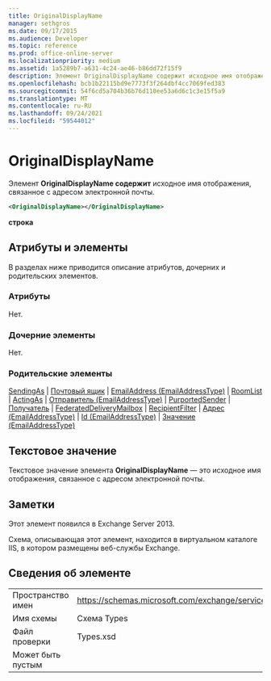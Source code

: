 ```yaml
---
title: OriginalDisplayName
manager: sethgros
ms.date: 09/17/2015
ms.audience: Developer
ms.topic: reference
ms.prod: office-online-server
ms.localizationpriority: medium
ms.assetid: 1a5289b7-a631-4c24-ae46-b86dd72f15f9
description: Элемент OriginalDisplayName содержит исходное имя отображения, связанное с адресом электронной почты.
ms.openlocfilehash: bcb1b22115bd9e7773f3f264dbf4cc7069fed383
ms.sourcegitcommit: 54f6cd5a704b36b76d110ee53a6d6c1c3e15f5a9
ms.translationtype: MT
ms.contentlocale: ru-RU
ms.lasthandoff: 09/24/2021
ms.locfileid: "59544012"
---
```

# <a name="originaldisplayname"></a>OriginalDisplayName

Элемент **OriginalDisplayName содержит** исходное имя отображения, связанное с адресом электронной почты. 
  
```XML
<OriginalDisplayName></OriginalDisplayName>
```

 **строка**
## <a name="attributes-and-elements"></a>Атрибуты и элементы

В разделах ниже приводится описание атрибутов, дочерних и родительских элементов.
  
### <a name="attributes"></a>Атрибуты

Нет.
  
### <a name="child-elements"></a>Дочерние элементы

Нет.
  
### <a name="parent-elements"></a>Родительские элементы

[SendingAs](sendingas.md)  |  [Почтовый ящик](mailbox.md)  |  [EmailAddress (EmailAddressType)](emailaddress-emailaddresstype.md)  |  [RoomList](roomlist.md)  |  [ActingAs](actingas.md)  |  [Отправитель (EmailAddressType)](sender-emailaddresstype.md)  |  [PurportedSender](purportedsender.md)  |  [Получатель](recipient.md)  |  [FederatedDeliveryMailbox](federateddeliverymailbox.md)  |  [RecipientFilter](recipientfilter.md)  |  [Адрес (EmailAddressType)](address-emailaddresstype.md)  |  [Id (EmailAddressType)](id-emailaddresstype.md)  |  [Значение (EmailAddressType)](value-emailaddresstype.md)
  
## <a name="text-value"></a>Текстовое значение

Текстовое значение элемента **OriginalDisplayName** — это исходное имя отображения, связанное с адресом электронной почты. 
  
## <a name="remarks"></a>Заметки

Этот элемент появился в Exchange Server 2013.
  
Схема, описывающая этот элемент, находится в виртуальном каталоге IIS, в котором размещены веб-службы Exchange.
  
## <a name="element-information"></a>Сведения об элементе

|||
|:-----|:-----|
|Пространство имен  <br/> |https://schemas.microsoft.com/exchange/services/2006/types  <br/> |
|Имя схемы  <br/> |Схема Types  <br/> |
|Файл проверки  <br/> |Types.xsd  <br/> |
|Может быть пустым  <br/> ||
   

